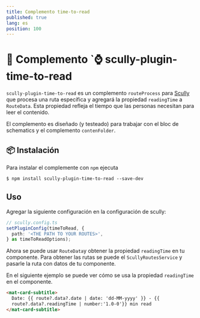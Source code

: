 ```yaml
---
title: Complemento time-to-read 
published: true
lang: es
position: 100
---
```


# 📖 Complemento `⌚ scully-plugin-time-to-read

<div class="docs-link_table">
  <a class="repository" href="https://github.com/Jefiozie/nx-jefiozie/tree/master/libs/time-to-read"></a>
</div>

`scully-plugin-time-to-read` es un complemento `routeProcess` para [Scully](http://scully.io/) que procesa una ruta específica y agregará la propiedad `readingTime` a `RouteData`. Esta propiedad refleja el tiempo que las personas necesitan para leer el contenido.

El complemento es diseñado (y testeado) para trabajar con el bloc de schematics y el complemento `contenFolder`.

## 📦 Instalación

Para instalar el complemente con `npm` ejecuta

```
$ npm install scully-plugin-time-to-read --save-dev
```

## Uso

Agregar la siguiente configuración en la configuración de scully:

```typescript
// scully.config.ts
setPluginConfig(timeToRead, {
  path: '<THE PATH TO YOUR ROUTES>',
} as timeToReadOptions);
```

Ahora se puede usar `RouteData`y obtener la propiedad `readingTime` en tu componente.
Para obtener las rutas se puede el `ScullyRoutesService` y pasarle la ruta con datos de tu componente.

En el siguiente ejemplo se puede ver cómo se usa la propiedad `readingTime` en el componente.

```html
<mat-card-subtitle>
  Date: {{ route?.data?.date | date: 'dd-MM-yyyy' }} - {{
  route?.data?.readingTime | number:'1.0-0'}} min read
</mat-card-subtitle>
```
